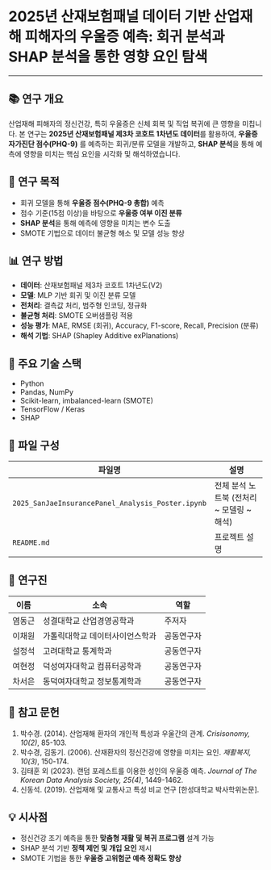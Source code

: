 # 2025년 산재보험패널 데이터 기반 산업재해 피해자의 우울증 예측: 회귀 분석과 SHAP 분석을 통한 영향 요인 탐색

---

## 📚 연구 개요
산업재해 피해자의 정신건강, 특히 우울증은 신체 회복 및 직업 복귀에 큰 영향을 미칩니다. 본 연구는 **2025년 산재보험패널 제3차 코호트 1차년도 데이터**를 활용하여, **우울증 자가진단 점수(PHQ-9)** 를 예측하는 회귀/분류 모델을 개발하고, **SHAP 분석**을 통해 예측에 영향을 미치는 핵심 요인을 시각화 및 해석하였습니다.



## 🎯 연구 목적
- 회귀 모델을 통해 **우울증 점수(PHQ-9 총합)** 예측
- 점수 기준(15점 이상)을 바탕으로 **우울증 여부 이진 분류**
- **SHAP 분석**을 통해 예측에 영향을 미치는 변수 도출
- SMOTE 기법으로 데이터 불균형 해소 및 모델 성능 향상



## 📊 연구 방법
- **데이터**: 산재보험패널 제3차 코호트 1차년도(V2)
- **모델**: MLP 기반 회귀 및 이진 분류 모델
- **전처리**: 결측값 처리, 범주형 인코딩, 정규화
- **불균형 처리**: SMOTE 오버샘플링 적용
- **성능 평가**: MAE, RMSE (회귀), Accuracy, F1-score, Recall, Precision (분류)
- **해석 기법**: SHAP (Shapley Additive exPlanations)



## 🧠 주요 기술 스택
- Python
- Pandas, NumPy
- Scikit-learn, imbalanced-learn (SMOTE)
- TensorFlow / Keras
- SHAP



## 📂 파일 구성
| 파일명 | 설명 |
|--------|------|
| `2025_SanJaeInsurancePanel_Analysis_Poster.ipynb` | 전체 분석 노트북 (전처리 ~ 모델링 ~ 해석) |
| `README.md` | 프로젝트 설명 |



## 👥 연구진
| 이름     | 소속                          | 역할       |
|----------|-------------------------------|------------|
| 염동근   | 성결대학교 산업경영공학과     | 주저자     |
| 이채원   | 가톨릭대학교 데이터사이언스학과 | 공동연구자 |
| 설정석   | 고려대학교 통계학과           | 공동연구자 |
| 여현정   | 덕성여자대학교 컴퓨터공학과   | 공동연구자 |
| 차서은   | 동덕여자대학교 정보통계학과   | 공동연구자 |



## 📝 참고 문헌
1. 박수경. (2014). 산업재해 환자의 개인적 특성과 우울간의 관계. *Crisisonomy, 10(2)*, 85-103.  
2. 박수경, 김동기. (2006). 산재환자의 정신건강에 영향을 미치는 요인. *재활복지, 10(3)*, 150-174.  
3. 김태훈 외 (2023). 랜덤 포레스트를 이용한 성인의 우울증 예측. *Journal of The Korean Data Analysis Society, 25(4)*, 1449-1462.  
4. 신동석. (2019). 산업재해 및 교통사고 특성 비교 연구 [한성대학교 박사학위논문].



## 💡 시사점
- 정신건강 조기 예측을 통한 **맞춤형 재활 및 복귀 프로그램** 설계 가능  
- SHAP 분석 기반 **정책 제언 및 개입 요인** 제시  
- SMOTE 기법을 통한 **우울증 고위험군 예측 정확도 향상**
